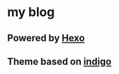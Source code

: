 # my blog

## Powered by [Hexo](https://hexo.io/)

## Theme based on [indigo](https://github.com/yscoder/hexo-theme-indigo)